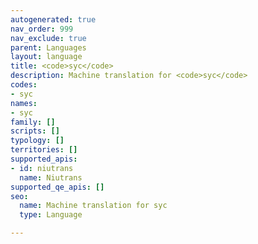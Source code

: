 ```yaml
---
autogenerated: true
nav_order: 999
nav_exclude: true
parent: Languages
layout: language
title: <code>syc</code>
description: Machine translation for <code>syc</code>
codes:
- syc
names:
- syc
family: []
scripts: []
typology: []
territories: []
supported_apis:
- id: niutrans
  name: Niutrans
supported_qe_apis: []
seo:
  name: Machine translation for syc
  type: Language

---
```


